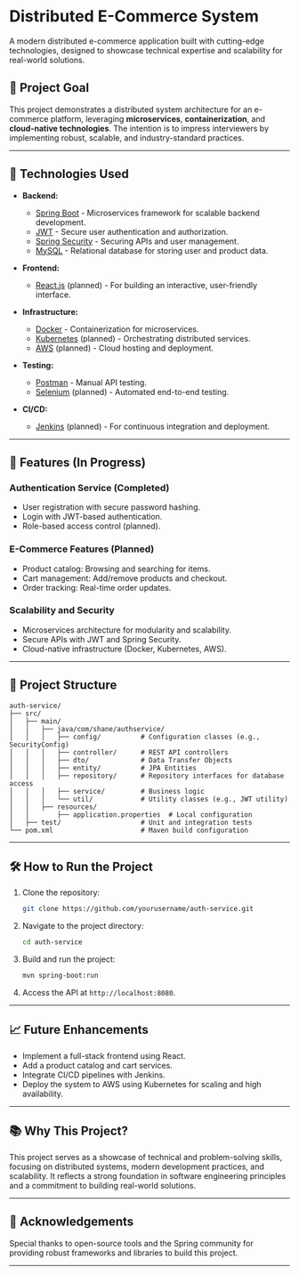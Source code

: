 # Distributed E-Commerce System

A modern distributed e-commerce application built with cutting-edge technologies, designed to showcase technical expertise and scalability for real-world solutions.

## 🚀 Project Goal
This project demonstrates a distributed system architecture for an e-commerce platform, leveraging **microservices**, **containerization**, and **cloud-native technologies**. The intention is to impress interviewers by implementing robust, scalable, and industry-standard practices.

---

## 🔧 Technologies Used
- **Backend:**
  - [Spring Boot](https://spring.io/projects/spring-boot) - Microservices framework for scalable backend development.
  - [JWT](https://jwt.io/) - Secure user authentication and authorization.
  - [Spring Security](https://spring.io/projects/spring-security) - Securing APIs and user management.
  - [MySQL](https://www.mysql.com/) - Relational database for storing user and product data.

- **Frontend:**
  - [React.js](https://reactjs.org/) (planned) - For building an interactive, user-friendly interface.

- **Infrastructure:**
  - [Docker](https://www.docker.com/) - Containerization for microservices.
  - [Kubernetes](https://kubernetes.io/) (planned) - Orchestrating distributed services.
  - [AWS](https://aws.amazon.com/) (planned) - Cloud hosting and deployment.

- **Testing:**
  - [Postman](https://www.postman.com/) - Manual API testing.
  - [Selenium](https://www.selenium.dev/) (planned) - Automated end-to-end testing.

- **CI/CD:**
  - [Jenkins](https://www.jenkins.io/) (planned) - For continuous integration and deployment.

---

## 🌟 Features (In Progress)
### Authentication Service (Completed)
- User registration with secure password hashing.
- Login with JWT-based authentication.
- Role-based access control (planned).

### E-Commerce Features (Planned)
- Product catalog: Browsing and searching for items.
- Cart management: Add/remove products and checkout.
- Order tracking: Real-time order updates.

### Scalability and Security
- Microservices architecture for modularity and scalability.
- Secure APIs with JWT and Spring Security.
- Cloud-native infrastructure (Docker, Kubernetes, AWS).

---

## 📂 Project Structure
```
auth-service/
├── src/
│   ├── main/
│   │   ├── java/com/shane/authservice/
│   │   │   ├── config/          # Configuration classes (e.g., SecurityConfig)
│   │   │   ├── controller/      # REST API controllers
│   │   │   ├── dto/             # Data Transfer Objects
│   │   │   ├── entity/          # JPA Entities
│   │   │   ├── repository/      # Repository interfaces for database access
│   │   │   ├── service/         # Business logic
│   │   │   └── util/            # Utility classes (e.g., JWT utility)
│   │   ├── resources/
│   │       ├── application.properties  # Local configuration
│   ├── test/                    # Unit and integration tests
└── pom.xml                      # Maven build configuration
```

---

## 🛠️ How to Run the Project
1. Clone the repository:
   ```bash
   git clone https://github.com/yourusername/auth-service.git
   ```
2. Navigate to the project directory:
   ```bash
   cd auth-service
   ```
3. Build and run the project:
   ```bash
   mvn spring-boot:run
   ```
4. Access the API at `http://localhost:8080`.

---

## 📈 Future Enhancements
- Implement a full-stack frontend using React.
- Add a product catalog and cart services.
- Integrate CI/CD pipelines with Jenkins.
- Deploy the system to AWS using Kubernetes for scaling and high availability.

---

## 📚 Why This Project?
This project serves as a showcase of technical and problem-solving skills, focusing on distributed systems, modern development practices, and scalability. It reflects a strong foundation in software engineering principles and a commitment to building real-world solutions.

---

## 🤝 Acknowledgements
Special thanks to open-source tools and the Spring community for providing robust frameworks and libraries to build this project.

---
